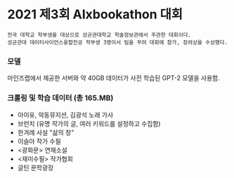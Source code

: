 # 2021 제3회 AIxbookathon 대회

    전국 대학교 학부생을 대상으로 성균관대학교 학술정보관에서 주관한 대회이다.
    성균관대 데이터사이언스융합전공 학부생 3명이서 팀을 꾸려 대회에 참가, 장려상을 수상했다.

### 모델
마인즈랩에서 제공한 서버와 약 40GB 데이터가 사전 학습된 GPT-2 모델을 사용함.

### 크롤링 및 학습 데이터 (총 165.MB)
- 아이유, 악동뮤지션, 김광석 노래 가사
- 브런치 (유명 작가의 글, 여러 키워드를 설정하고 수집함)
- 한겨례 사설 "삶의 창"
- 이슬아 작가 수필
- <광화문> 연재소설
- <재미수필> 작가협회
- 글틴 문학광장
